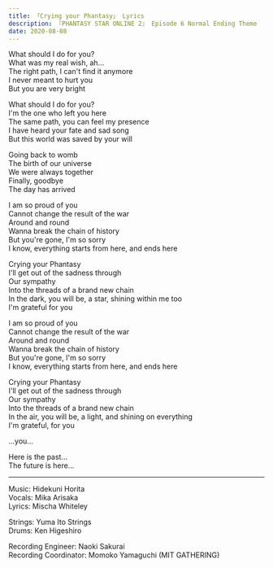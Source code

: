 ```yaml
---
title: 「Crying your Phantasy」 Lyrics
description: 『PHANTASY STAR ONLINE 2』 Episode 6 Normal Ending Theme
date: 2020-08-08
---
```


What should I do for you?  
What was my real wish, ah...  
The right path, I can't find it anymore  
I never meant to hurt you  
But you are very bright

What should I do for you?  
I'm the one who left you here  
The same path, you can feel my presence  
I have heard your fate and sad song  
But this world was saved by your will

Going back to womb  
The birth of our universe  
We were always together  
Finally, goodbye  
The day has arrived

I am so proud of you  
Cannot change the result of the war  
Around and round  
Wanna break the chain of history  
But you're gone, I'm so sorry  
I know, everything starts from here, and ends here

Crying your Phantasy  
I'll get out of the sadness through  
Our sympathy  
Into the threads of a brand new chain  
In the dark, you will be, a star, shining within me too  
I'm grateful for you

I am so proud of you  
Cannot change the result of the war  
Around and round  
Wanna break the chain of history  
But you're gone, I'm so sorry  
I know, everything starts from here, and ends here

Crying your Phantasy  
I'll get out of the sadness through  
Our sympathy  
Into the threads of a brand new chain  
In the air, you will be, a light, and shining on everything  
I'm grateful, for you

...you...

Here is the past...  
The future is here...

---

Music: Hidekuni Horita  
Vocals: Mika Arisaka  
Lyrics: Mischa Whiteley

Strings: Yuma Ito Strings  
Drums: Ken Higeshiro

Recording Engineer: Naoki Sakurai  
Recording Coordinator: Momoko Yamaguchi (MIT GATHERING)
